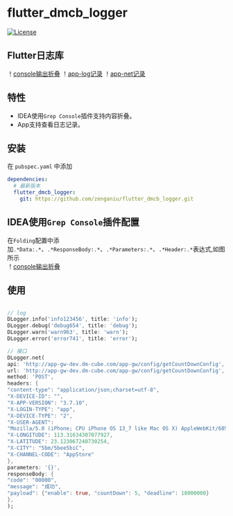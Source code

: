 # flutter_dmcb_logger
[![License](https://img.shields.io/github/license/mashape/apistatus.svg)](https://github.com/zenganiu/flutter_dmcb_logger)
## **Flutter日志库**
！[console输出折叠](./doc/example_1.png)
！[app-log记录](./doc/example_2.png)
！[app-net记录](./doc/example_3.png)

## 特性
* IDEA使用`Grep Console`插件支持内容折叠。
* App支持查看日志记录。

## 安装
在 `pubspec.yaml` 中添加
```yaml
dependencies:
  # 最新版本
  flutter_dmcb_logger:
    git: https://github.com/zenganiu/flutter_dmcb_logger.git
```

## IDEA使用`Grep Console`插件配置
在`Folding`配置中添加`.*Data:.*`、`.*ResponseBody:.*`、`.*Parameters:.*`、`.*Header:.*`表达式,如图所示
<br>
！[console输出折叠](./doc/console_fold.png)


## 使用
```dart

// log
DLogger.info('info123456', title: 'info');
DLogger.debug('debug654', title: 'debug');
DLogger.warn('warn963', title: 'warn');
DLogger.error('error741', title: 'error');

// 接口
DLogger.net(
api: 'http://app-gw-dev.dm-cube.com/app-gw/config/getCountDownConfig',
url: 'http://app-gw-dev.dm-cube.com/app-gw/config/getCountDownConfig',
method: 'POST',
headers: {
"content-type": "application/json;charset=utf-8",
"X-DEVICE-ID": "",
"X-APP-VERSION": "3.7.10",
"X-LOGIN-TYPE": "app",
"X-DEVICE-TYPE": "2",
"X-USER-AGENT":
"Mozilla/5.0 (iPhone; CPU iPhone OS 13_7 like Mac OS X) AppleWebKit/605.1.15 (KHTML, like Gecko) Mobile/15E148",
"X-LONGITUDE": 113.31634307077927,
"X-LATITUDE": 23.123067240730254,
"X-CITY": "5bm/5bee5biC",
"X-CHANNEL-CODE": "AppStore"
},
parameters: '{}',
responseBody: {
"code": "00000",
"message": "成功",
"payload": {"enable": true, "countDown": 5, "deadline": 18000000}
},
);
                    
```
